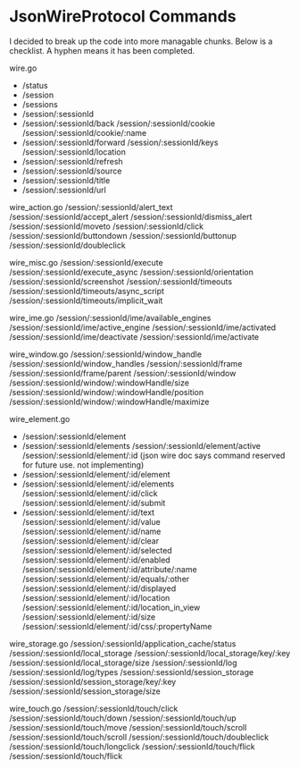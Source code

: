 # JsonWireProtocol Commands

I decided to break up the code into more managable chunks.  Below is a checklist.  A hyphen means
it has been completed.

wire.go
- /status
- /session
- /sessions
- /session/:sessionId
- /session/:sessionId/back
/session/:sessionId/cookie
/session/:sessionId/cookie/:name
- /session/:sessionId/forward
/session/:sessionId/keys
/session/:sessionId/location
- /session/:sessionId/refresh
- /session/:sessionId/source
- /session/:sessionId/title
- /session/:sessionId/url

wire_action.go
/session/:sessionId/alert_text
/session/:sessionId/accept_alert
/session/:sessionId/dismiss_alert
/session/:sessionId/moveto
/session/:sessionId/click
/session/:sessionId/buttondown
/session/:sessionId/buttonup
/session/:sessionId/doubleclick

wire_misc.go
/session/:sessionId/execute
/session/:sessionId/execute_async
/session/:sessionId/orientation
/session/:sessionId/screenshot
/session/:sessionId/timeouts
/session/:sessionId/timeouts/async_script
/session/:sessionId/timeouts/implicit_wait

wire_ime.go
/session/:sessionId/ime/available_engines
/session/:sessionId/ime/active_engine
/session/:sessionId/ime/activated
/session/:sessionId/ime/deactivate
/session/:sessionId/ime/activate

wire_window.go
/session/:sessionId/window_handle
/session/:sessionId/window_handles
/session/:sessionId/frame
/session/:sessionId/frame/parent
/session/:sessionId/window
/session/:sessionId/window/:windowHandle/size
/session/:sessionId/window/:windowHandle/position
/session/:sessionId/window/:windowHandle/maximize

wire_element.go
- /session/:sessionId/element
- /session/:sessionId/elements
/session/:sessionId/element/active
/session/:sessionId/element/:id     (json wire doc says command reserved for future use.  not implementing)
- /session/:sessionId/element/:id/element
- /session/:sessionId/element/:id/elements
/session/:sessionId/element/:id/click
/session/:sessionId/element/:id/submit
- /session/:sessionId/element/:id/text
/session/:sessionId/element/:id/value
/session/:sessionId/element/:id/name
/session/:sessionId/element/:id/clear
/session/:sessionId/element/:id/selected
/session/:sessionId/element/:id/enabled
/session/:sessionId/element/:id/attribute/:name
/session/:sessionId/element/:id/equals/:other
/session/:sessionId/element/:id/displayed
/session/:sessionId/element/:id/location
/session/:sessionId/element/:id/location_in_view
/session/:sessionId/element/:id/size
/session/:sessionId/element/:id/css/:propertyName


wire_storage.go
/session/:sessionId/application_cache/status
/session/:sessionId/local_storage
/session/:sessionId/local_storage/key/:key
/session/:sessionId/local_storage/size
/session/:sessionId/log
/session/:sessionId/log/types
/session/:sessionId/session_storage
/session/:sessionId/session_storage/key/:key
/session/:sessionId/session_storage/size

wire_touch.go
/session/:sessionId/touch/click
/session/:sessionId/touch/down
/session/:sessionId/touch/up
/session/:sessionId/touch/move
/session/:sessionId/touch/scroll
/session/:sessionId/touch/scroll
/session/:sessionId/touch/doubleclick
/session/:sessionId/touch/longclick
/session/:sessionId/touch/flick
/session/:sessionId/touch/flick





